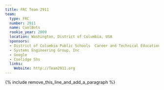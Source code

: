 ```yaml
---
title: FRC Team 2911
team:
  type: FRC
  number: 2911
  name: CoolBots
  rookie_year: 2009
  location: Washington, District of Columbia, USA
  sponsors:
  - District of Columbia Public Schools  Career and Technical Education
  - Systems Engineering Group, Inc
  - Google
  - Coolidge Shs
  links:
    Website: http://Team2911.org
---
```


{% include remove_this_line_and_add_a_paragraph %}